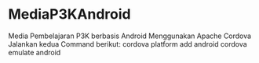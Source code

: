 # MediaP3KAndroid
Media Pembelajaran P3K berbasis Android Menggunakan Apache Cordova
Jalankan kedua Command berikut:
cordova platform add android
cordova emulate android

